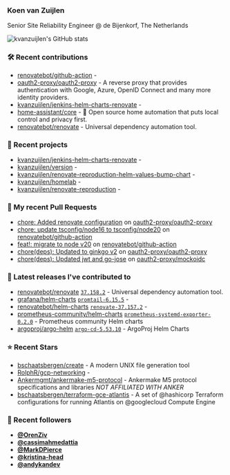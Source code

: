 ### Koen van Zuijlen

Senior Site Reliability Engineer @ de Bijenkorf, The Netherlands

![kvanzuijlen's GitHub stats](https://github-readme-stats.vercel.app/api?username=kvanzuijlen&show=reviews,discussions_started,discussions_answered,prs_merged,prs_merged_percentage&show_icons=true&theme=dark&cache_seconds=86400)

### 🛠️ Recent contributions

- [renovatebot/github-action](https://github.com/renovatebot/github-action) - 
- [oauth2-proxy/oauth2-proxy](https://github.com/oauth2-proxy/oauth2-proxy) - A reverse proxy that provides authentication with Google, Azure, OpenID Connect and many more identity providers.
- [kvanzuijlen/jenkins-helm-charts-renovate](https://github.com/kvanzuijlen/jenkins-helm-charts-renovate) - 
- [home-assistant/core](https://github.com/home-assistant/core) - :house_with_garden: Open source home automation that puts local control and privacy first.
- [renovatebot/renovate](https://github.com/renovatebot/renovate) - Universal dependency automation tool.

### 🌱 Recent projects

- [kvanzuijlen/jenkins-helm-charts-renovate](https://github.com/kvanzuijlen/jenkins-helm-charts-renovate) - 
- [kvanzuijlen/version](https://github.com/kvanzuijlen/version) - 
- [kvanzuijlen/renovate-reproduction-helm-values-bump-chart](https://github.com/kvanzuijlen/renovate-reproduction-helm-values-bump-chart) - 
- [kvanzuijlen/homelab](https://github.com/kvanzuijlen/homelab) - 
- [kvanzuijlen/renovate-reproduction](https://github.com/kvanzuijlen/renovate-reproduction) - 

### 🚧 My recent Pull Requests

- [chore: Added renovate configuration](https://github.com/oauth2-proxy/oauth2-proxy/pull/2472) on [oauth2-proxy/oauth2-proxy](https://github.com/oauth2-proxy/oauth2-proxy)
- [chore: update tsconfig/node16 to tsconfig/node20](https://github.com/renovatebot/github-action/pull/803) on [renovatebot/github-action](https://github.com/renovatebot/github-action)
- [feat!: migrate to node v20](https://github.com/renovatebot/github-action/pull/799) on [renovatebot/github-action](https://github.com/renovatebot/github-action)
- [chore(deps): Updated to ginkgo v2](https://github.com/oauth2-proxy/oauth2-proxy/pull/2459) on [oauth2-proxy/oauth2-proxy](https://github.com/oauth2-proxy/oauth2-proxy)
- [chore(deps): Updated jwt and go-jose](https://github.com/oauth2-proxy/mockoidc/pull/50) on [oauth2-proxy/mockoidc](https://github.com/oauth2-proxy/mockoidc)

### 🚀 Latest releases I've contributed to

- [renovatebot/renovate](https://github.com/renovatebot/renovate) [`37.158.2`](https://github.com/renovatebot/renovate/releases/tag/37.158.2) - Universal dependency automation tool.
- [grafana/helm-charts](https://github.com/grafana/helm-charts) [`promtail-6.15.5`](https://github.com/grafana/helm-charts/releases/tag/promtail-6.15.5) - 
- [renovatebot/helm-charts](https://github.com/renovatebot/helm-charts) [`renovate-37.157.2`](https://github.com/renovatebot/helm-charts/releases/tag/renovate-37.157.2) - 
- [prometheus-community/helm-charts](https://github.com/prometheus-community/helm-charts) [`prometheus-systemd-exporter-0.2.0`](https://github.com/prometheus-community/helm-charts/releases/tag/prometheus-systemd-exporter-0.2.0) - Prometheus community Helm charts
- [argoproj/argo-helm](https://github.com/argoproj/argo-helm) [`argo-cd-5.53.10`](https://github.com/argoproj/argo-helm/releases/tag/argo-cd-5.53.10) - ArgoProj Helm Charts

### ⭐ Recent Stars

- [bschaatsbergen/create](https://github.com/bschaatsbergen/create) - A modern UNIX file generation tool
- [RolphR/gcp-networking](https://github.com/RolphR/gcp-networking) - 
- [Ankermgmt/ankermake-m5-protocol](https://github.com/Ankermgmt/ankermake-m5-protocol) - Ankermake M5 protocol specifications and libraries *NOT AFFILIATED WITH ANKER*
- [bschaatsbergen/terraform-gce-atlantis](https://github.com/bschaatsbergen/terraform-gce-atlantis) - A set of @hashicorp Terraform configurations for running Atlantis on @googlecloud Compute Engine

### 👀 Recent followers

- [**@OrenZiv**](https://github.com/OrenZiv)
- [**@cassimahmedattia**](https://github.com/cassimahmedattia)
- [**@MarkDPierce**](https://github.com/MarkDPierce)
- [**@kristina-head**](https://github.com/kristina-head)
- [**@andykandev**](https://github.com/andykandev)
